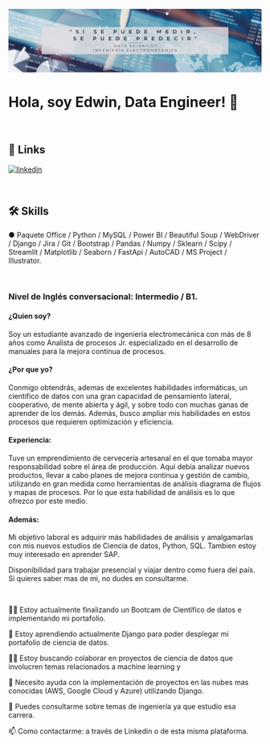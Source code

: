 ![Logo](src/DataScientistBanner.png)

# Hola, soy Edwin, Data Engineer! 👋

<br>

## 🔗 Links

[![linkedin](https://img.shields.io/badge/linkedin-0A66C2?style=for-the-badge&logo=linkedin&logoColor=white)](https://www.linkedin.com/in/edwin-vazquez1/)

<br>

## 🛠 Skills
●	Paquete Office / Python / MySQL / Power BI / Beautiful Soup / WebDriver / Django / Jira / Git / Bootstrap / Pandas / Numpy / Sklearn / Scipy / Streamlit / Matplotlib / Seaborn / FastApi / AutoCAD / MS Project / Illustrator.

<br>

### Nivel de Inglés conversacional: Intermedio / B1.

#### ¿Quien soy?
Soy un estudiante avanzado de ingeniería electromecánica con más de 8 años como Analista de procesos Jr. especializado en el desarrollo de manuales para la mejora continua de procesos.

#### ¿Por que yo?
Conmigo obtendrás, ademas de excelentes habilidades informáticas, un cientifico de datos con una gran capacidad de pensamiento lateral, cooperativo, de mente abierta y ágil, y sobre todo con muchas ganas de aprender de los demás. Además, busco ampliar mis habilidades en estos procesos que requieren optimización y eficiencia.

#### Experiencia:
Tuve un emprendimiento de cervecería artesanal en el que tomaba mayor responsabilidad sobre el área de producción. Aquí debía analizar nuevos productos, llevar a cabo planes de mejora continua y gestión de cambio, utilizando en gran medida como herramientas de análisis diagrama de flujos y mapas de procesos. Por lo que esta habilidad de análisis es lo que ofrezco por este medio.

#### Además:
Mi objetivo laboral es adquirir más habilidades de análisis y amalgamarlas con mis nuevos estudios de Ciencia de datos, Python, SQL. Tambien estoy muy interesado en aprender SAP.

Disponibilidad para trabajar presencial y viajar dentro como fuera del país.
Si quieres saber mas de mi, no dudes en consultarme.

<br>

👩‍💻 Estoy actualmente finalizando un Bootcam de Cientifico de datos e implementando mi portafolio.

🧠 Estoy aprendiendo actualmente Django para poder desplegar mi portafolio de ciencia de datos.

👯‍♀️ Estoy buscando colaborar en proyectos de ciencia de datos que involucren temas relacionados a machine learning y 

🤔  Necesito ayuda con la implementación de proyectos en las nubes mas conocidas (AWS, Google Cloud y Azure) utilizando Django.

💬 Puedes consultarme sobre temas de ingeniería ya que estudio esa carrera.

📫 Como contactarme: a través de Linkedin o de esta misma plataforma.
